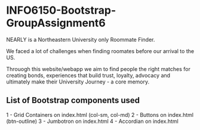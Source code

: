 # INFO6150-Bootstrap-GroupAssignment6
NEARLY is a Northeastern University only Roommate Finder. 

We faced a lot of challenges when finding roomates before our arrival to the US.

Throuogh this website/webapp we aim to find people the right matches for creating bonds, experiences that build trust, loyalty, advocacy and ultimately make their University Journey - a core memory.

## List of Bootstrap components used 

1 - Grid Containers on index.html (col-sm, col-md)
2 - Buttons on index.html (btn-outline)
3 - Jumbotron on index.html
4 - Accordian on index.html 